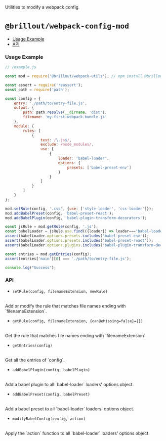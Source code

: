 <!---






    WARNING, READ THIS.
    This is a computed file. Do not edit.
    Edit `/helpers/webpack-utils/readme.template.md` instead.












    WARNING, READ THIS.
    This is a computed file. Do not edit.
    Edit `/helpers/webpack-utils/readme.template.md` instead.












    WARNING, READ THIS.
    This is a computed file. Do not edit.
    Edit `/helpers/webpack-utils/readme.template.md` instead.












    WARNING, READ THIS.
    This is a computed file. Do not edit.
    Edit `/helpers/webpack-utils/readme.template.md` instead.












    WARNING, READ THIS.
    This is a computed file. Do not edit.
    Edit `/helpers/webpack-utils/readme.template.md` instead.






-->
Utilities to modify a webpack config.

# `@brillout/webpack-config-mod`

 - [Usage Example](#usage-example)
 - [API](#API)

### Usage Example

~~~js
// /example.js

const mod = require('@brillout/webpack-utils'); // npm install @brillout/webpack-config-mod

const assert = require('reassert');
const path = require('path');

const config = {
    entry: './path/to/entry-file.js',
    output: {
        path: path.resolve(__dirname, 'dist'),
        filename: 'my-first-webpack.bundle.js'
    },
    module: {
        rules: [
            {
                test: /\.js$/,
                exclude: /node_modules/,
                use: [
                    {
                        loader: 'babel-loader',
                        options: {
                            presets: ['babel-preset-env']
                        }
                    }
                ]
            }
        ]
    }
};

mod.setRule(config, '.css', {use: ['style-loader', 'css-loader']});
mod.addBabelPreset(config, 'babel-preset-react');
mod.addBabelPlugin(config, 'babel-plugin-transform-decorators');

const jsRule = mod.getRule(config, '.js');
const babelLoader = jsRule.use.find(({loader}) => loader==='babel-loader');
assert(babelLoader.options.presets.includes('babel-preset-env'));
assert(babelLoader.options.presets.includes('babel-preset-react'));
assert(babelLoader.options.plugins.includes('babel-plugin-transform-decorators'));

const entries = mod.getEntries(config);
assert(entries['main'][0] === './path/to/entry-file.js');

console.log("Success");
~~~

### API

 - `setRule(config, filenameExtension, newRule)`
 <br/>
 Add or modify the rule that matches file names ending with `filenameExtension`.

 - `getRule(config, filenameExtension, {canBeMissing=false}={})`
 <br/>
 Get the rule that matches file names ending with `filenameExtension`.

 - `getEntries(config)`
 <br/>
 Get all the entries of `config`.

 - `addBabelPlugin(config, babelPlugin)`
 <br/>
 Add a babel plugin to all `babel-loader` loaders' options object.

 - `addBabelPreset(config, babelPreset)`
 <br/>
 Add a babel preset to all `babel-loader` loaders' options object.

 - `modifyBabelConfig(config, action)`
 <br/>
 Apply the `action` function to all `babel-loader` loaders' options object.

<!---






    WARNING, READ THIS.
    This is a computed file. Do not edit.
    Edit `/helpers/webpack-utils/readme.template.md` instead.












    WARNING, READ THIS.
    This is a computed file. Do not edit.
    Edit `/helpers/webpack-utils/readme.template.md` instead.












    WARNING, READ THIS.
    This is a computed file. Do not edit.
    Edit `/helpers/webpack-utils/readme.template.md` instead.












    WARNING, READ THIS.
    This is a computed file. Do not edit.
    Edit `/helpers/webpack-utils/readme.template.md` instead.












    WARNING, READ THIS.
    This is a computed file. Do not edit.
    Edit `/helpers/webpack-utils/readme.template.md` instead.






-->
